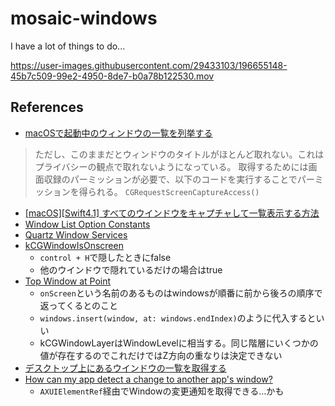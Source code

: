 # mosaic-windows
I have a lot of things to do...

https://user-images.githubusercontent.com/29433103/196655148-45b7c509-99e2-4950-8de7-b0a78b122530.mov

## References

- [macOSで起動中のウィンドウの一覧を列挙する](https://iseebi.hatenablog.com/entry/2022/03/06/221634)

>ただし、このままだとウィンドウのタイトルがほとんど取れない。これはプライバシーの観点で取れないようになっている。
> 取得するためには画面収録のパーミッションが必要で、以下のコードを実行することでパーミッションを得られる。
>`CGRequestScreenCaptureAccess()`

- [\[macOS\]\[Swift4\.1\] すべてのウインドウをキャプチャして一覧表示する方法](https://qiita.com/a_jike/items/eaa93e688e278f0a8a7b)
- [Window List Option Constants](https://developer.apple.com/documentation/coregraphics/quartz_window_services/window_list_option_constants)
- [Quartz Window Services](https://developer.apple.com/documentation/coregraphics/quartz_window_services)
- [kCGWindowIsOnscreen](https://developer.apple.com/documentation/coregraphics/kcgwindowisonscreen)
    - `control + H`で隠したときにfalse
    - 他のウインドウで隠れているだけの場合はtrue
- [Top Window at Point](https://developer.apple.com/forums/thread/19003)
    - `onScreen`という名前のあるものはwindowsが順番に前から後ろの順序で返ってくるとのこと
    - `windows.insert(window, at: windows.endIndex)`のように代入するといい
    - kCGWindowLayerはWindowLevelに相当する。同じ階層にいくつかの値が存在するのでこれだけではZ方向の重なりは決定できない
- [デスクトップ上にあるウインドウの一覧を取得する](https://qiita.com/usagimaru/items/6ffd09c5b27042281108#105%E4%BB%A5%E9%99%8D%E3%81%A7%E3%81%AF%E3%82%A6%E3%82%A4%E3%83%B3%E3%83%89%E3%82%A6%E3%83%AA%E3%82%B9%E3%83%88%E3%81%B8%E3%81%AE%E3%82%A2%E3%82%AF%E3%82%BB%E3%82%B9%E3%81%8C%E7%B0%A1%E5%8D%98%E3%81%AB%E3%81%A7%E3%81%8D%E3%82%8B)
- [How can my app detect a change to another app's window?](https://stackoverflow.com/questions/853833/how-can-my-app-detect-a-change-to-another-apps-window)
    - `AXUIElementRef`経由でWindowの変更通知を取得できる…かも
